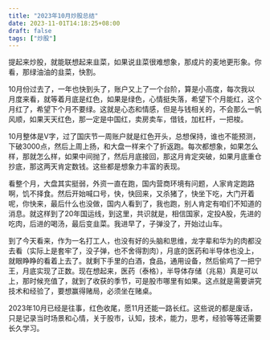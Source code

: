 ```yaml
---
title: "2023年10月炒股总结"
date: 2023-11-01T14:18:25+08:00
draft: false
tags: ["炒股"]
---
```


提起来炒股，就能联想起来韭菜，如果说韭菜很难想象，那成片的麦地更形象。你看，那绿油油的韭菜，快割。

10月份过去了，一年也快到头了，账户又上了一个台阶，算是小高度，每次我以月度来看，就等着月底是红色，如果是绿色，心情挺失落，希望下个月能红，这个月红了，希望下个月不要绿。这就是心态和情感，但是与钱相关的，不会那么一帆风顺，如果天天红色，那一定是中国红，卖房卖车，借钱，加杠杆，一把梭。

10月整体是V字，过了国庆节一周账户就是红色开头，总想保持，谁也不能预测，下破3000点，然后上周上扬，和大盘一样来个了折返跑。每次都想象，如果怎么样，那就怎么样，如果中间抛了，然后月底接回，那这月肯定突破，如果月底重仓抄底，那这两天肯定数钱。这些都是想象力丰富的表现。

看整个月，大盘其实挺弱，外资一直在跑，国内营商环境有问题，人家肯定跑路啊，饥不择食。然后开始喊口号，快，快回来，又杀猪了，快坐下吃，大门开着呢，你快来，最后什么也没做，国内人看到了，我也跑，别人肯定有咱们不知道的消息。就这样到了20年国运线，到这里，共识就是，相信国家，定投A股，先进的吃肉，后进的喝汤，最后变韭菜。我进早了，子弹没了，开始过山车。

到了今天看来，作为一名打工人，也没有好的头脑和思维，龙字辈和华为的肉都没去看（实际上是套牢了，没子弹，也不舍得割肉），月底的医药和半导体也没上，就眼睁睁的看着上去了。就剩下手里的白酒，食品，通用设备，然后偷鸡了一把宁王，月底实现了正数。现在想起来，医药（泰格），半导体存储（兆易）真是可以上，那时候充值了，就到了收获的季节，可是股市哪里有如果。这点就是需要讲究技术和经验了，要想赢得赌局，必须坐在赌桌。

2023年10月已经是往事，红色收尾，愿11月还能一路长红。这些说的都是废话，只是记录当时场景和心情，关于股市，认知，技术，能力，思考，经验等等还需要长久学习。